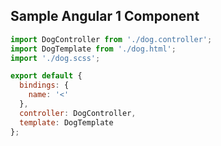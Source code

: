 ## Sample Angular 1 Component

```javascript
import DogController from './dog.controller';
import DogTemplate from './dog.html';
import './dog.scss';

export default {
  bindings: {
    name: '<'
  },
  controller: DogController,
  template: DogTemplate
};
```
